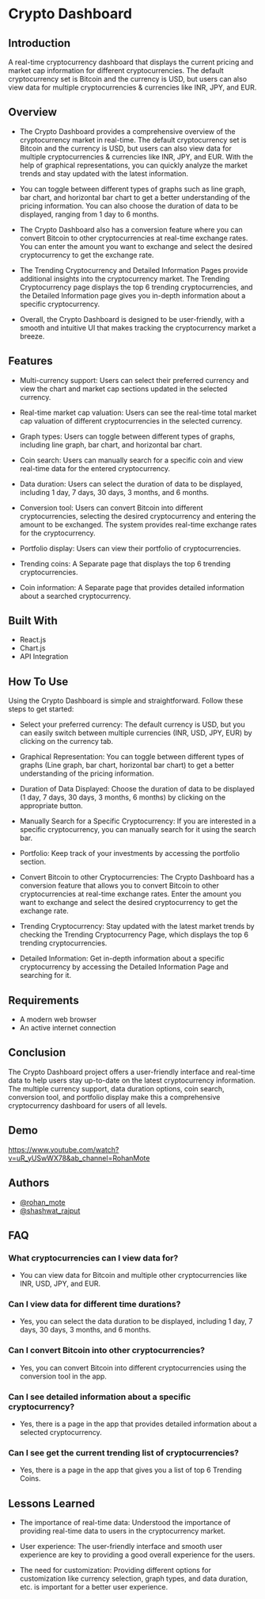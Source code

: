 
# Crypto Dashboard

## Introduction
A real-time cryptocurrency dashboard that displays the current pricing and market cap information for different cryptocurrencies. The default cryptocurrency set is Bitcoin and the currency is USD, but users can also view data for multiple cryptocurrencies & currencies like INR, JPY, and EUR.


## Overview
- The Crypto Dashboard provides a comprehensive overview of the cryptocurrency market in real-time. The default cryptocurrency set is Bitcoin and the currency is USD, but users can also view data for multiple cryptocurrencies & currencies like INR, JPY, and EUR. With the help of graphical representations, you can quickly analyze the market trends and stay updated with the latest information.

- You can toggle between different types of graphs such as line graph, bar chart, and horizontal bar chart to get a better understanding of the pricing information. You can also choose the duration of data to be displayed, ranging from 1 day to 6 months.

- The Crypto Dashboard also has a conversion feature where you can convert Bitcoin to other cryptocurrencies at real-time exchange rates. You can enter the amount you want to exchange and select the desired cryptocurrency to get the exchange rate.

- The Trending Cryptocurrency and Detailed Information Pages provide additional insights into the cryptocurrency market. The Trending Cryptocurrency page displays the top 6 trending cryptocurrencies, and the Detailed Information page gives you in-depth information about a specific cryptocurrency.

- Overall, the Crypto Dashboard is designed to be user-friendly, with a smooth and intuitive UI that makes tracking the cryptocurrency market a breeze.
## Features

- Multi-currency support: Users can select their preferred currency and view the chart and market cap sections updated in the selected currency.

- Real-time market cap valuation: Users can see the real-time total market cap valuation of different cryptocurrencies in the selected currency.

- Graph types: Users can toggle between different types of graphs, including line graph, bar chart, and horizontal bar chart.

- Coin search: Users can manually search for a specific coin and view real-time data for the entered cryptocurrency.
- Data duration: Users can select the duration of data to be displayed, including 1 day, 7 days, 30 days, 3 months, and 6 months.

- Conversion tool: Users can convert Bitcoin into different cryptocurrencies, selecting the desired cryptocurrency and entering the amount to be exchanged. The system provides real-time exchange rates for the cryptocurrency.

- Portfolio display: Users can view their portfolio of cryptocurrencies.

- Trending coins: A Separate page that displays the top 6 trending cryptocurrencies.

- Coin information: A Separate page that provides detailed information about a searched cryptocurrency.




## Built With
- React.js
- Chart.js
- API Integration
## How To Use
Using the Crypto Dashboard is simple and straightforward. Follow these steps to get started:

- Select your preferred currency: The default currency is USD, but you can easily switch between multiple currencies (INR, USD, JPY, EUR) by clicking on the currency tab.

- Graphical Representation: You can toggle between different types of graphs (Line graph, bar chart, horizontal bar chart) to get a better understanding of the pricing information.

- Duration of Data Displayed: Choose the duration of data to be displayed (1 day, 7 days, 30 days, 3 months, 6 months) by clicking on the appropriate button.

- Manually Search for a Specific Cryptocurrency: If you are interested in a specific cryptocurrency, you can manually search for it using the search bar.

- Portfolio: Keep track of your investments by accessing the portfolio section.

- Convert Bitcoin to other Cryptocurrencies: The Crypto Dashboard has a conversion feature that allows you to convert Bitcoin to other cryptocurrencies at real-time exchange rates. Enter the amount you want to exchange and select the desired cryptocurrency to get the exchange rate.

- Trending Cryptocurrency: Stay updated with the latest market trends by checking the Trending Cryptocurrency Page, which displays the top 6 trending cryptocurrencies.

- Detailed Information: Get in-depth information about a specific cryptocurrency by accessing the Detailed Information Page and searching for it.

## Requirements
- A modern web browser
- An active internet connection


## Conclusion
The Crypto Dashboard project offers a user-friendly interface and real-time data to help users stay up-to-date on the latest cryptocurrency information. The multiple currency support, data duration options, coin search, conversion tool, and portfolio display make this a comprehensive cryptocurrency dashboard for users of all levels.
## Demo

https://www.youtube.com/watch?v=uR_yUSwWX78&ab_channel=RohanMote
## Authors

- [@rohan_mote ](https://github.com/CodeWithRohanM)
- [@shashwat_rajput ](https://github.com/ShaswatRajput)

## FAQ

### What cryptocurrencies can I view data for?
- You can view data for Bitcoin and multiple other cryptocurrencies like INR, USD, JPY, and EUR.
### Can I view data for different time durations?
- Yes, you can select the data duration to be displayed, including 1 day, 7 days, 30 days, 3 months, and 6 months.
### Can I convert Bitcoin into other cryptocurrencies?
- Yes, you can convert Bitcoin into different cryptocurrencies using the conversion tool in the app.
### Can I see detailed information about a specific cryptocurrency?
- Yes, there is a page in the app that provides detailed information about a selected cryptocurrency.
### Can I see get the current trending list of cryptocurrencies?
- Yes, there is a page in the app that gives you a list of top 6 Trending Coins.


## Lessons Learned

- The importance of real-time data: Understood the importance of providing real-time data to users in the cryptocurrency market.

- User experience: The user-friendly interface and smooth user experience are key to providing a good overall experience for the users.

- The need for customization: Providing different options for customization like currency selection, graph types, and data duration, etc. is important for a better user experience.

